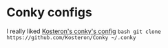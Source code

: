 # Conky configs

I really liked [Kosteron's conky's config](https://github.com/Kosteron/Conky)
`bash
git clone https://github.com/Kosteron/Conky ~/.conky`
